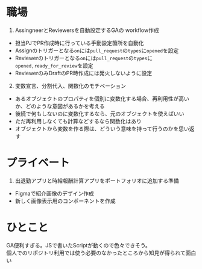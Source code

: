 # 職場
1. AssingneerとReviewersを自動設定するGAの workflow作成
 - 担当PJでPR作成時に行っている手動設定箇所を自動化
 - Assignのトリガーとなる`on`には`pull_request`の`types`に`opened`を設定
 - Reviewerのトリガーとなる`on`には`pull_request`の`types`に`opened,ready_for_review`を設定
 - ReviewerのみDraftのPR時作成には発火しないように設定
2. 変数宣言、分割代入、関数化のモチベーション
 - あるオブジェクトのプロパティを個別に変数化する場合、再利用性が高いか、どのような意図があるかを考える
 - 後続で何もしないのに変数化するなら、元のオブジェクトを使えばいい
 - ただ再利用しなくても計算などするなら関数化はあり
 - オブジェクトから変数を作る際は、どういう意味を持って行うのかを思い返す

# プライベート
1. 出退勤アプリと時給報酬計算アプリをポートフォリオに追加する準備
 - Figmaで紹介画像のデザイン作成
 - 新しく画像表示用のコンポーネントを作成

# ひとこと
GA便利すぎる。JSで書いたScriptが動くので色々できそう。  
個人でのリポジトリ利用では使う必要のなかったところから知見が得られて面白い  

